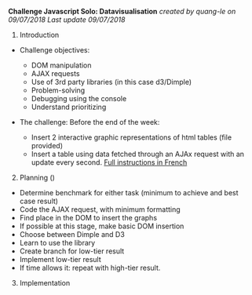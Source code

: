 **Challenge Javascript Solo: Datavisualisation**
*created by quang-le on 09/07/2018*
*Last update 09/07/2018*


1. Introduction
* Challenge objectives: 
    - DOM manipulation
    - AJAX requests
    - Use of 3rd party libraries (in this case d3/Dimple)
    - Problem-solving
    - Debugging using the console
    - Understand prioritizing

* The challenge:
Before the end of the week:
    - Insert 2 interactive graphic representations of html tables (file provided)
    - Insert a table using data fetched through an AJAx request with an update every second.
    [Full instructions in French](https://github.com/becodeorg/lovelace-2/tree/master/Projects/javascript-challenge-solo)

2. Planning ()
* Determine benchmark for either task (minimum to achieve and best case result)
* Code the AJAX request, with minimum formatting
* Find place in the DOM to insert the graphs
* If possible at this stage, make basic DOM insertion
* Choose between Dimple and D3
* Learn to use the library
* Create branch for low-tier result
* Implement low-tier result
* If time allows it: repeat with high-tier result.

3. Implementation

